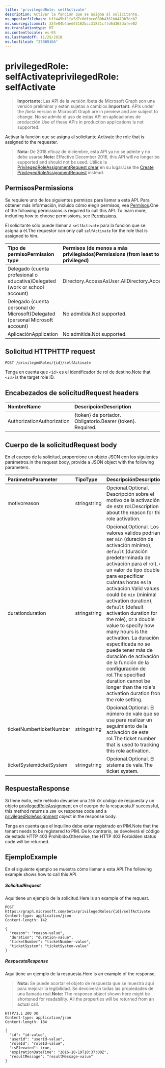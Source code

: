 ```yaml
---
title: 'privilegedRole: selfActivate'
description: Activar la función que se asigna al solicitante.
ms.openlocfilehash: bff445bf1fa5d7c0dfbce080b4361b0479b7dcb7
ms.sourcegitcommit: 334e84b4aed63162bcc31831cffd6d363dafee02
ms.translationtype: MT
ms.contentlocale: es-ES
ms.lasthandoff: 11/29/2018
ms.locfileid: "27089166"
---
```

# <a name="privilegedrole-selfactivate"></a><span data-ttu-id="3a7c3-103">privilegedRole: selfActivate</span><span class="sxs-lookup"><span data-stu-id="3a7c3-103">privilegedRole: selfActivate</span></span>

><span data-ttu-id="3a7c3-104">**Importante:** Las API de la versión /beta de Microsoft Graph son una versión preliminar y están sujetas a cambios.</span><span class="sxs-lookup"><span data-stu-id="3a7c3-104">**Important:** APIs under the /beta version in Microsoft Graph are in preview and are subject to change.</span></span> <span data-ttu-id="3a7c3-105">No se admite el uso de estas API en aplicaciones de producción.</span><span class="sxs-lookup"><span data-stu-id="3a7c3-105">Use of these APIs in production applications is not supported.</span></span>

<span data-ttu-id="3a7c3-106">Activar la función que se asigna al solicitante.</span><span class="sxs-lookup"><span data-stu-id="3a7c3-106">Activate the role that is assigned to the requester.</span></span>

><span data-ttu-id="3a7c3-107">**Nota:** De 2018 eficaz de diciembre, esta API ya no se admite y no debe usarse.</span><span class="sxs-lookup"><span data-stu-id="3a7c3-107">**Note:** Effective December 2018, this API will no longer be supported and should not be used.</span></span> <span data-ttu-id="3a7c3-108">Utilice la [PrivilegedRoleAssignmentRequest crear](privilegedroleassignmentrequest-post.md) en su lugar.</span><span class="sxs-lookup"><span data-stu-id="3a7c3-108">Use the [Create PrivilegedRoleAssignmentRequest](privilegedroleassignmentrequest-post.md) instead.</span></span>


## <a name="permissions"></a><span data-ttu-id="3a7c3-109">Permisos</span><span class="sxs-lookup"><span data-stu-id="3a7c3-109">Permissions</span></span>
<span data-ttu-id="3a7c3-p103">Se requiere uno de los siguientes permisos para llamar a esta API. Para obtener más información, incluido cómo elegir permisos, vea [Permisos](/graph/permissions-reference).</span><span class="sxs-lookup"><span data-stu-id="3a7c3-p103">One of the following permissions is required to call this API. To learn more, including how to choose permissions, see [Permissions](/graph/permissions-reference).</span></span>

<span data-ttu-id="3a7c3-112">El solicitante sólo puede llamar a ```selfActivate``` para la función que se asigna a él.</span><span class="sxs-lookup"><span data-stu-id="3a7c3-112">The requestor can only call ```selfActivate``` for the role that is assigned to him.</span></span>
 

|<span data-ttu-id="3a7c3-113">Tipo de permiso</span><span class="sxs-lookup"><span data-stu-id="3a7c3-113">Permission type</span></span>      | <span data-ttu-id="3a7c3-114">Permisos (de menos a más privilegiados)</span><span class="sxs-lookup"><span data-stu-id="3a7c3-114">Permissions (from least to most privileged)</span></span>              |
|:--------------------|:---------------------------------------------------------|
|<span data-ttu-id="3a7c3-115">Delegado (cuenta profesional o educativa)</span><span class="sxs-lookup"><span data-stu-id="3a7c3-115">Delegated (work or school account)</span></span> | <span data-ttu-id="3a7c3-116">Directory.AccessAsUser.All</span><span class="sxs-lookup"><span data-stu-id="3a7c3-116">Directory.AccessAsUser.All</span></span>    |
|<span data-ttu-id="3a7c3-117">Delegado (cuenta personal de Microsoft)</span><span class="sxs-lookup"><span data-stu-id="3a7c3-117">Delegated (personal Microsoft account)</span></span> | <span data-ttu-id="3a7c3-118">No admitida.</span><span class="sxs-lookup"><span data-stu-id="3a7c3-118">Not supported.</span></span>    |
|<span data-ttu-id="3a7c3-119">Aplicación</span><span class="sxs-lookup"><span data-stu-id="3a7c3-119">Application</span></span> | <span data-ttu-id="3a7c3-120">No admitida.</span><span class="sxs-lookup"><span data-stu-id="3a7c3-120">Not supported.</span></span> |

## <a name="http-request"></a><span data-ttu-id="3a7c3-121">Solicitud HTTP</span><span class="sxs-lookup"><span data-stu-id="3a7c3-121">HTTP request</span></span>
<!-- { "blockType": "ignored" } -->
```http
POST /privilegedRoles/{id}/selfActivate
```

<span data-ttu-id="3a7c3-122">Tenga en cuenta que ``<id>`` es el identificador de rol de destino.</span><span class="sxs-lookup"><span data-stu-id="3a7c3-122">Note that ``<id>`` is the target role ID.</span></span>
## <a name="request-headers"></a><span data-ttu-id="3a7c3-123">Encabezados de solicitud</span><span class="sxs-lookup"><span data-stu-id="3a7c3-123">Request headers</span></span>
| <span data-ttu-id="3a7c3-124">Nombre</span><span class="sxs-lookup"><span data-stu-id="3a7c3-124">Name</span></span>       | <span data-ttu-id="3a7c3-125">Descripción</span><span class="sxs-lookup"><span data-stu-id="3a7c3-125">Description</span></span>|
|:---------------|:----------|
| <span data-ttu-id="3a7c3-126">Authorization</span><span class="sxs-lookup"><span data-stu-id="3a7c3-126">Authorization</span></span>  | <span data-ttu-id="3a7c3-p104">{token} de portador. Obligatorio.</span><span class="sxs-lookup"><span data-stu-id="3a7c3-p104">Bearer {token}. Required.</span></span> |

## <a name="request-body"></a><span data-ttu-id="3a7c3-129">Cuerpo de la solicitud</span><span class="sxs-lookup"><span data-stu-id="3a7c3-129">Request body</span></span>
<span data-ttu-id="3a7c3-130">En el cuerpo de la solicitud, proporcione un objeto JSON con los siguientes parámetros.</span><span class="sxs-lookup"><span data-stu-id="3a7c3-130">In the request body, provide a JSON object with the following parameters.</span></span>

| <span data-ttu-id="3a7c3-131">Parámetro</span><span class="sxs-lookup"><span data-stu-id="3a7c3-131">Parameter</span></span>    | <span data-ttu-id="3a7c3-132">Tipo</span><span class="sxs-lookup"><span data-stu-id="3a7c3-132">Type</span></span>   |<span data-ttu-id="3a7c3-133">Descripción</span><span class="sxs-lookup"><span data-stu-id="3a7c3-133">Description</span></span>|
|:---------------|:--------|:----------|
|<span data-ttu-id="3a7c3-134">motivo</span><span class="sxs-lookup"><span data-stu-id="3a7c3-134">reason</span></span>|<span data-ttu-id="3a7c3-135">string</span><span class="sxs-lookup"><span data-stu-id="3a7c3-135">string</span></span>|<span data-ttu-id="3a7c3-136">Opcional.</span><span class="sxs-lookup"><span data-stu-id="3a7c3-136">Optional.</span></span> <span data-ttu-id="3a7c3-137">Descripción sobre el motivo de la activación de este rol.</span><span class="sxs-lookup"><span data-stu-id="3a7c3-137">Description about the reason for this role activation.</span></span>|
|<span data-ttu-id="3a7c3-138">duration</span><span class="sxs-lookup"><span data-stu-id="3a7c3-138">duration</span></span>|<span data-ttu-id="3a7c3-139">string</span><span class="sxs-lookup"><span data-stu-id="3a7c3-139">string</span></span>|<span data-ttu-id="3a7c3-140">Opcional.</span><span class="sxs-lookup"><span data-stu-id="3a7c3-140">Optional.</span></span> <span data-ttu-id="3a7c3-141">Los valores válidos podrían ser ```min``` (duración de activación mínimo), ```default``` (duración predeterminada de activación para el rol), o un valor de tipo double para especificar cuántas horas es la activación.</span><span class="sxs-lookup"><span data-stu-id="3a7c3-141">Valid values could be ```min``` (minimal activation duration), ```default``` (default activation duration for the role), or a double value to specify how many hours is the activation.</span></span> <span data-ttu-id="3a7c3-142">La duración especificada no se puede tener más de duración de activación de la función de la configuración de rol.</span><span class="sxs-lookup"><span data-stu-id="3a7c3-142">The specified duration cannot be longer than the role's activation duration from the role setting.</span></span> |
|<span data-ttu-id="3a7c3-143">ticketNumber</span><span class="sxs-lookup"><span data-stu-id="3a7c3-143">ticketNumber</span></span>|<span data-ttu-id="3a7c3-144">string</span><span class="sxs-lookup"><span data-stu-id="3a7c3-144">string</span></span>|<span data-ttu-id="3a7c3-145">Opcional.</span><span class="sxs-lookup"><span data-stu-id="3a7c3-145">Optional.</span></span> <span data-ttu-id="3a7c3-146">El número de vale que se usa para realizar un seguimiento de la activación de este rol.</span><span class="sxs-lookup"><span data-stu-id="3a7c3-146">The ticket number that is used to tracking this role activation.</span></span>|
|<span data-ttu-id="3a7c3-147">ticketSystem</span><span class="sxs-lookup"><span data-stu-id="3a7c3-147">ticketSystem</span></span>|<span data-ttu-id="3a7c3-148">string</span><span class="sxs-lookup"><span data-stu-id="3a7c3-148">string</span></span>|<span data-ttu-id="3a7c3-149">Opcional.</span><span class="sxs-lookup"><span data-stu-id="3a7c3-149">Optional.</span></span> <span data-ttu-id="3a7c3-150">El sistema de vale.</span><span class="sxs-lookup"><span data-stu-id="3a7c3-150">The ticket system.</span></span>|

## <a name="response"></a><span data-ttu-id="3a7c3-151">Respuesta</span><span class="sxs-lookup"><span data-stu-id="3a7c3-151">Response</span></span>

<span data-ttu-id="3a7c3-152">Si tiene éxito, este método devuelve una `200 OK` código de respuesta y un objeto [privilegedRoleAssignment](../resources/privilegedroleassignment.md) en el cuerpo de la respuesta.</span><span class="sxs-lookup"><span data-stu-id="3a7c3-152">If successful, this method returns a `200 OK` response code and a [privilegedRoleAssignment](../resources/privilegedroleassignment.md) object in the response body.</span></span>

<span data-ttu-id="3a7c3-153">Tenga en cuenta que el inquilino debe estar registrado en PIM.</span><span class="sxs-lookup"><span data-stu-id="3a7c3-153">Note that the tenant needs to be registered to PIM.</span></span> <span data-ttu-id="3a7c3-154">De lo contrario, se devolverá el código de estado HTTP 403 Prohibido.</span><span class="sxs-lookup"><span data-stu-id="3a7c3-154">Otherwise, the HTTP 403 Forbidden status code will be returned.</span></span>
## <a name="example"></a><span data-ttu-id="3a7c3-155">Ejemplo</span><span class="sxs-lookup"><span data-stu-id="3a7c3-155">Example</span></span>
<span data-ttu-id="3a7c3-156">En el siguiente ejemplo se muestra cómo llamar a esta API.</span><span class="sxs-lookup"><span data-stu-id="3a7c3-156">The following example shows how to call this API.</span></span>
##### <a name="request"></a><span data-ttu-id="3a7c3-157">Solicitud</span><span class="sxs-lookup"><span data-stu-id="3a7c3-157">Request</span></span>
<span data-ttu-id="3a7c3-158">Aquí tiene un ejemplo de la solicitud.</span><span class="sxs-lookup"><span data-stu-id="3a7c3-158">Here is an example of the request.</span></span>
<!-- {
  "blockType": "request",
  "name": "privilegedrole_selfactivate"
}-->
```http
POST https://graph.microsoft.com/beta/privilegedRoles/{id}/selfActivate
Content-type: application/json
Content-length: 142

{
  "reason": "reason-value",
  "duration": "duration-value",
  "ticketNumber": "ticketNumber-value",
  "ticketSystem": "ticketSystem-value"
}
```

##### <a name="response"></a><span data-ttu-id="3a7c3-159">Respuesta</span><span class="sxs-lookup"><span data-stu-id="3a7c3-159">Response</span></span>
<span data-ttu-id="3a7c3-160">Aquí tiene un ejemplo de la respuesta.</span><span class="sxs-lookup"><span data-stu-id="3a7c3-160">Here is an example of the response.</span></span> 

><span data-ttu-id="3a7c3-p110">**Nota:** Se puede acortar el objeto de respuesta que se muestra aquí para mejorar la legibilidad. Se devolverán todas las propiedades de una llamada real.</span><span class="sxs-lookup"><span data-stu-id="3a7c3-p110">**Note:** The response object shown here might be shortened for readability. All the properties will be returned from an actual call.</span></span>
<!-- {
  "blockType": "response",
  "truncated": true,
  "@odata.type": "microsoft.graph.privilegedRoleAssignment"
} -->
```http
HTTP/1.1 200 OK
Content-type: application/json
Content-length: 184

{
  "id": "id-value",
  "userId": "userId-value",
  "roleId": "roleId-value",
  "isElevated": true,
  "expirationDateTime": "2016-10-19T10:37:00Z",
  "resultMessage": "resultMessage-value"
}
```

<!-- uuid: 8fcb5dbc-d5aa-4681-8e31-b001d5168d79
2015-10-25 14:57:30 UTC -->
<!-- {
  "type": "#page.annotation",
  "description": "privilegedRole: selfActivate",
  "keywords": "",
  "section": "documentation",
  "tocPath": ""
}-->
